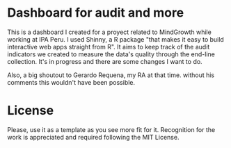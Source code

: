 # Dashboard for audit and more
This is a dashboard I created for a proyect related to MindGrowth while working at IPA Peru. I used Shinny, a R package "that makes it easy to build interactive web apps straight from R". It aims to keep track of the audit indicators we created to measure the data's quality through the  end-line collection. It's in progress and there are some changes I want to do. 

Also, a big shoutout to Gerardo Requena, my RA at that time. without his comments this wouldn't have been possible.

# License
Please, use it as a template as you see more fit for it. Recognition for the work is appreciated and required following the MIT License.

